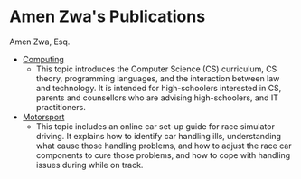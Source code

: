 # Amen Zwa's Publications

Amen Zwa, Esq.

- [Computing](cs/index.md)
  - This topic introduces the Computer Science (CS) curriculum, CS theory, programming languages, and the interaction between law and technology. It is intended for high-schoolers interested in CS, parents and counsellors who are advising high-schoolers, and IT practitioners.
- [Motorsport](gnf/index.md)
  - This topic includes an online car set-up guide for race simulator driving. It explains how to identify car handling ills, understanding what cause those handling problems, and how to adjust the race car components to cure those problems, and how to cope with handling issues during while on track.